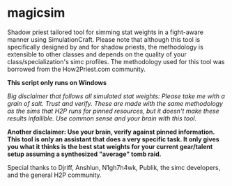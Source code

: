 # magicsim
Shadow priest tailored tool for simming stat weights in a fight-aware manner using SimulationCraft. Please note that although this tool is specifically designed by and for shadow priests, the methodology is extensible to other classes and depends on the quality of your class/specialization's simc profiles. The methodology used for this tool was borrowed from the How2Priest.com community.

**This script only runs on Windows**

*Big disclaimer that follows all simulated stat weights: Please take me with a grain of salt. Trust and verify. These are made with the same methodology as the sims that H2P runs for pinned resources, but it doesn't make these results infallible. Use common sense and your brain with this tool.*

**Another disclaimer: Use your brain, verify against pinned information. This tool is only an assistant that does a very specific task. It only gives you what it thinks is the best stat weights for your current gear/talent setup assuming a synthesized "average" tomb raid.**

Special thanks to Djriff, Anshlun, N1gh7h4wk, Publik, the simc developers, and the general H2P community.
